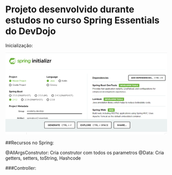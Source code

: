 # Projeto desenvolvido durante estudos no curso Spring Essentials do DevDojo

Inicialização:

![alt text](https://github.com/leonardomartins92/SpringBoot-DevDojo/blob/master/src/main/resources/static/Spring.png)

##Recursos no Spring:

@AllArgsConstrutor: Cria construtor com todos os parametros
@Data: Cria getters, setters, toString, Hashcode

###Controller:

